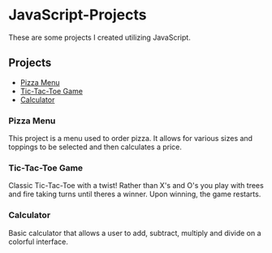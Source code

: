 # JavaScript-Projects

These are some projects I created utilizing JavaScript.

## Projects

* [Pizza Menu](https://github.com/pbanks74/JavaScript-Projects/blob/main/Pizza_Project/Pizza.html)
* [Tic-Tac-Toe Game](https://github.com/pbanks74/JavaScript-Projects/blob/main/TicTacToe/TicTacToe.html)
* [Calculator](https://github.com/pbanks74/JavaScript-Projects/blob/main/Calculator/calculator.html)

### Pizza Menu
This project is a menu used to order pizza. It allows for various sizes and toppings to be selected and then calculates a price.

### Tic-Tac-Toe Game
Classic Tic-Tac-Toe with a twist! Rather than X's and O's you play with trees and fire taking turns until theres a winner. Upon winning, the game restarts.

### Calculator
Basic calculator that allows a user to add, subtract, multiply and divide on a colorful interface.


